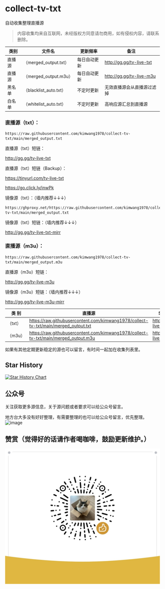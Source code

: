 # collect-tv-txt

自动收集整理直播源
> 内容收集均来自互联网，未经版权方同意请勿商用，如有侵权内容，请联系删除。

| 类别  | 文件名  | 更新频率                                       | 备注   |
|-------|-------|------------------------------------------------|------------|
|直播源| （merged_output.txt） |  每日自动更新 | http://gg.gg/tv-live-txt     |
|直播源| （merged_output.m3u） |  每日自动更新 | http://gg.gg/tv-live-m3u   |
|黑名单| （blacklist_auto.txt） |  不定时更新 | 无效直播源会从直播源过滤掉   |
|白名单| （whitelist_auto.txt） |  不定时更新 | 高响应源汇总到直播源   |

### **直播源（txt）：**
```
https://raw.githubusercontent.com/kimwang1978/collect-tv-txt/main/merged_output.txt
```
直播源（txt）短链：

http://gg.gg/tv-live-txt   

直播源（txt）短链（Backup）：

https://tinyurl.com/tv-live-txt

https://go.click.ly/inwPk

镜像源（txt）：（墙内推荐↓↓↓）
```
https://ghproxy.net/https://raw.githubusercontent.com/kimwang1978/collect-tv-txt/main/merged_output.txt
```
镜像源（txt）短链：（墙内推荐↓↓↓）

http://gg.gg/tv-live-txt-mirr

### **直播源（m3u）：**
```
https://raw.githubusercontent.com/kimwang1978/collect-tv-txt/main/merged_output.m3u
```
直播源（m3u）短链：

http://gg.gg/tv-live-m3u 

镜像源（m3u）短链：（墙内推荐↓↓↓）

http://gg.gg/tv-live-m3u-mirr


| 类 别  | 直播源                                       | ShortLink   |
|-------|------------------------------------------------|------------|
| （txt） |  https://raw.githubusercontent.com/kimwang1978/collect-tv-txt/main/merged_output.txt | http://gg.gg/tv-live-txt   |
| （m3u） |  https://raw.githubusercontent.com/kimwang1978/collect-tv-txt/main/merged_output.m3u | http://gg.gg/tv-live-m3u   |


如果有其他定期更新稳定的源也可以留言，有时间一起加在收集列表里。

## Star History

[![Star History Chart](https://api.star-history.com/svg?repos=kimwang1978/collect-tv-txt&type=Date)](https://star-history.com/#kimwang1978/collect-tv-txt&Date)

## 公众号

关注获取更多源信息，关于源问题或者要求可以给公众号留言。

地方台大多没有好好整理，有需要整理的也可以给公众号留言，优先整理。
![image](./assets/GongZhongHao.png)

## 赞赏（觉得好的话请作者喝咖啡，鼓励更新维护。）

![image](./assets/appreciate.jpg)
